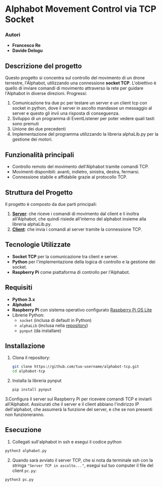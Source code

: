 # Alphabot Movement Control via TCP Socket

### Autori
- **Francesco Re**
- **Davide Delogu**

## Descrizione del progetto

Questo progetto si concentra sul controllo del movimento di un drone terrestre, l'Alphabot, utilizzando una connessione **socket TCP**. L'obiettivo è quello di inviare comandi di movimento attraverso la rete per guidare l'Alphabot in diverse direzioni.
Progressi:
1. Comunicazione tra due pc per testare un server e un client tcp con socket in python, dove il server in ascolto mandasse un messaggio al server e questo gli invii una risposta di conseguenza.
2. Sviluppo di un programma di EventListener per poter vedere quali tasti sono premuti
3. Unione dei due precedenti
4. Implementazione del programma utilizzando la libreria alphaLib.py per la gestione dei motori.

## Funzionalità principali

- Controllo remoto del movimento dell'Alphabot tramite comandi TCP.
- Movimenti disponibili: avanti, indietro, sinistra, destra, fermarsi.
- Connessione stabile e affidabile grazie al protocollo TCP.
  
## Struttura del Progetto

Il progetto è composto da due parti principali:

1. [**Server**](https://github.com/FraGit69/Alphabot_Delogu_Re/blob/master/alphabot.py): che riceve i comandi di movimento dal client e li inoltra all'Alphabot, che quindi risiede all'interno del alphabot insieme alla libreria alphaLib.py.
2. [**Client**](https://github.com/FraGit69/Alphabot_Delogu_Re/blob/master/pc.py): che invia i comandi al server tramite la connessione TCP.

## Tecnologie Utilizzate

- **Socket TCP** per la comunicazione tra client e server.
- **Python** per l'implementazione della logica di controllo e la gestione dei socket.
- **Raspberry Pi** come piattaforma di controllo per l'Alphabot.

## Requisiti

- **Python 3.x**
- **Alphabot**
- **Raspberry Pi** con sistema operativo configurato [Raspberry Pi OS Lite](https://www.raspberrypi.com/software/operating-systems/)
- Librerie Python:
  - `socket` (inclusa di default in Python)
  - `alphaLib` (inclusa nella [repository](https://github.com/FraGit69/Alphabot_Delogu_Re/blob/master/alphaLib.py))
  - `pynput` (da installare)

## Installazione

1. Clona il repository:
   ```bash
   git clone https://github.com/tuo-username/alphabot-tcp.git
   cd alphabot-tcp
   ```
2. Installa la libreria pynput
   ```bash
   pip install pynput
   ```
3.Configura il server sul Raspberry Pi per ricevere comandi TCP e inviarli all'Alphabot.
  Assicurati che il server e il client abbiano l'indirizzo IP dell'alphabot, che assumerà la funzione del server, e che se non presenti non funzioneranno.

## Esecuzione

1. Collegati sull'alphabot in ssh e esegui il codice python
  ```bash
  python3 alphabot.py
  ```
2. Quando sarà avviato il server TCP, che si nota da terminale ssh con la stringa `"Server TCP in ascolto..."`, esegui sul tuo computer il file del client `pc.py`:
  ```bash
  python3 pc.py
  ```
